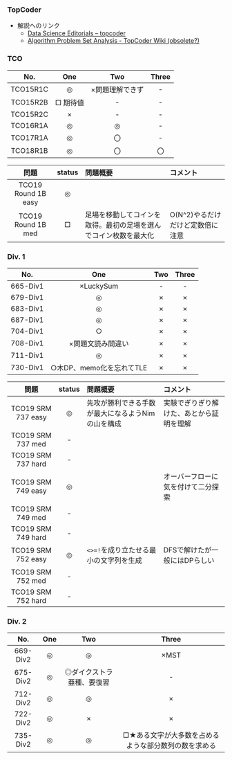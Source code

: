 ### TopCoder

* 解説へのリンク
  * [Data Science Editorials – topcoder](https://www.topcoder.com/community/data-science/data-science-editorials/)
  * [Algorithm Problem Set Analysis - TopCoder Wiki (obsolete?)](http://apps.topcoder.com/wiki/display/tc/Algorithm+Problem+Set+Analysis)


### TCO

| No. |One|Two|Three|
|:---:|:-:|:-:|:-:|
| TCO15R1C |◎|×問題理解できず|-|
| TCO15R2B |□ 期待値|-|-|
| TCO15R2C |×|-|-|
| TCO16R1A |◎|◎|-|
| TCO17R1A |◎|〇|-|
| TCO18R1B |◎|〇|〇|

| 問題 | status | 問題概要 | コメント |
|:---:|:-:|:-|:-|
| TCO19 Round 1B easy | ◎ | | |
| TCO19 Round 1B med  | □ | 足場を移動してコインを取得。最初の足場を選んでコイン枚数を最大化 | O(N^2)やるだけだけど定数倍に注意 |


### Div. 1

| No. |One|Two|Three|
|:---:|:-:|:-:|:-:|
| 665-Div1 |×LuckySum|-|-|
| 679-Div1 |◎|×|×|
| 683-Div1 |◎|×|×|
| 687-Div1 |◎|×|×|
| 704-Div1 |○|×|×|
| 708-Div1 |×問題文読み間違い|×|×|
| 711-Div1 |◎|×|×|
| 730-Div1 |○木DP、memo化を忘れてTLE|×|×|

| 問題 | status | 問題概要 | コメント |
|:---:|:-:|:-|:-|
| TCO19 SRM 737 easy | ◎ | 先攻が勝利できる手数が最大になるようNimの山を構成 | 実験でぎりぎり解けた、あとから証明を理解 |
| TCO19 SRM 737 med  |- |  |  |
| TCO19 SRM 737 hard |- |  |  |
| TCO19 SRM 749 easy |◎|  |オーバーフローに気を付けて二分探索|
| TCO19 SRM 749 med  |- |  |  |
| TCO19 SRM 749 hard |- |  |  |
| TCO19 SRM 752 easy |◎|`<>=!`を成り立たせる最小の文字列を生成|DFSで解けたが一般にはDPらしい|
| TCO19 SRM 752 med  |- |  |  |
| TCO19 SRM 752 hard |- |  |  |

### Div. 2

| No. |One|Two|Three|
|:---:|:-:|:-:|:-:|
| 669-Div2 |◎|◎|×MST|
| 675-Div2 |◎|◎ダイクストラ亜種、要復習|-|
| 712-Div2 |◎|◎|×|
| 722-Div2 |◎|×|×|
| 735-Div2 |◎|◎|□★ある文字が大多数を占めるような部分数列の数を求める|
